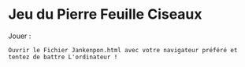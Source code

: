 # Jeu du Pierre Feuille Ciseaux

Jouer :
```
Ouvrir le Fichier Jankenpon.html avec votre navigateur préféré et tentez de battre L'ordinateur !
```